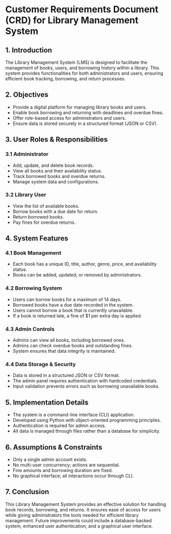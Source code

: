 # Customer Requirements Document (CRD) for Library Management System

## 1. Introduction
The Library Management System (LMS) is designed to facilitate the management of books, users, and borrowing history within a library. This system provides functionalities for both administrators and users, ensuring efficient book tracking, borrowing, and return processes.

## 2. Objectives
- Provide a digital platform for managing library books and users.
- Enable book borrowing and returning with deadlines and overdue fines.
- Offer role-based access for administrators and users.
- Ensure data is stored securely in a structured format (JSON or CSV).

## 3. User Roles & Responsibilities

### 3.1 Administrator
- Add, update, and delete book records.
- View all books and their availability status.
- Track borrowed books and overdue returns.
- Manage system data and configurations.

### 3.2 Library User
- View the list of available books.
- Borrow books with a due date for return.
- Return borrowed books.
- Pay fines for overdue returns.

## 4. System Features

### 4.1 Book Management
- Each book has a unique ID, title, author, genre, price, and availability status.
- Books can be added, updated, or removed by administrators.

### 4.2 Borrowing System
- Users can borrow books for a maximum of 14 days.
- Borrowed books have a due date recorded in the system.
- Users cannot borrow a book that is currently unavailable.
- If a book is returned late, a fine of $1 per extra day is applied.

### 4.3 Admin Controls
- Admins can view all books, including borrowed ones.
- Admins can check overdue books and outstanding fines.
- System ensures that data integrity is maintained.

### 4.4 Data Storage & Security
- Data is stored in a structured JSON or CSV format.
- The admin panel requires authentication with hardcoded credentials.
- Input validation prevents errors such as borrowing unavailable books.

## 5. Implementation Details
- The system is a command-line interface (CLI) application.
- Developed using Python with object-oriented programming principles.
- Authentication is required for admin access.
- All data is managed through files rather than a database for simplicity.

## 6. Assumptions & Constraints
- Only a single admin account exists.
- No multi-user concurrency; actions are sequential.
- Fine amounts and borrowing duration are fixed.
- No graphical interface; all interactions occur through CLI.

## 7. Conclusion
This Library Management System provides an effective solution for handling book records, borrowing, and returns. It ensures ease of access for users while giving administrators the tools needed for efficient library management. Future improvements could include a database-backed system, enhanced user authentication, and a graphical user interface.
